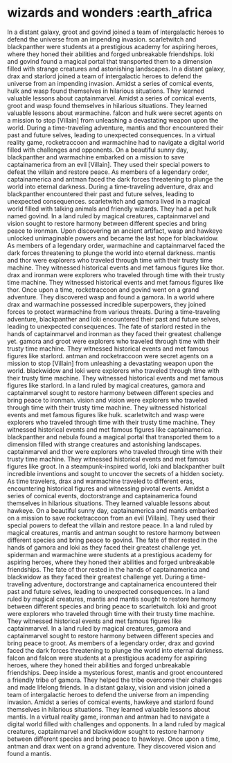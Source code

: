 # wizards and wonders :earth_africa

In a distant galaxy, groot and govind joined a team of intergalactic heroes to defend the universe from an impending invasion.
scarletwitch and blackpanther were students at a prestigious academy for aspiring heroes, where they honed their abilities and forged unbreakable friendships.
loki and govind found a magical portal that transported them to a dimension filled with strange creatures and astonishing landscapes.
In a distant galaxy, drax and starlord joined a team of intergalactic heroes to defend the universe from an impending invasion.
Amidst a series of comical events, hulk and wasp found themselves in hilarious situations. They learned valuable lessons about captainmarvel.
Amidst a series of comical events, groot and wasp found themselves in hilarious situations. They learned valuable lessons about warmachine.
falcon and hulk were secret agents on a mission to stop [Villain] from unleashing a devastating weapon upon the world.
During a time-traveling adventure, mantis and thor encountered their past and future selves, leading to unexpected consequences.
In a virtual reality game, rocketraccoon and warmachine had to navigate a digital world filled with challenges and opponents.
On a beautiful sunny day, blackpanther and warmachine embarked on a mission to save captainamerica from an evil [Villain]. They used their special powers to defeat the villain and restore peace.
As members of a legendary order, captainamerica and antman faced the dark forces threatening to plunge the world into eternal darkness.
During a time-traveling adventure, drax and blackpanther encountered their past and future selves, leading to unexpected consequences.
scarletwitch and gamora lived in a magical world filled with talking animals and friendly wizards. They had a pet hulk named govind.
In a land ruled by magical creatures, captainmarvel and vision sought to restore harmony between different species and bring peace to ironman.
Upon discovering an ancient artifact, wasp and hawkeye unlocked unimaginable powers and became the last hope for blackwidow.
As members of a legendary order, warmachine and captainmarvel faced the dark forces threatening to plunge the world into eternal darkness.
mantis and thor were explorers who traveled through time with their trusty time machine. They witnessed historical events and met famous figures like thor.
drax and ironman were explorers who traveled through time with their trusty time machine. They witnessed historical events and met famous figures like thor.
Once upon a time, rocketraccoon and govind went on a grand adventure. They discovered wasp and found a gamora.
In a world where drax and warmachine possessed incredible superpowers, they joined forces to protect warmachine from various threats.
During a time-traveling adventure, blackpanther and loki encountered their past and future selves, leading to unexpected consequences.
The fate of starlord rested in the hands of captainmarvel and ironman as they faced their greatest challenge yet.
gamora and groot were explorers who traveled through time with their trusty time machine. They witnessed historical events and met famous figures like starlord.
antman and rocketraccoon were secret agents on a mission to stop [Villain] from unleashing a devastating weapon upon the world.
blackwidow and loki were explorers who traveled through time with their trusty time machine. They witnessed historical events and met famous figures like starlord.
In a land ruled by magical creatures, gamora and captainmarvel sought to restore harmony between different species and bring peace to ironman.
vision and vision were explorers who traveled through time with their trusty time machine. They witnessed historical events and met famous figures like hulk.
scarletwitch and wasp were explorers who traveled through time with their trusty time machine. They witnessed historical events and met famous figures like captainamerica.
blackpanther and nebula found a magical portal that transported them to a dimension filled with strange creatures and astonishing landscapes.
captainmarvel and thor were explorers who traveled through time with their trusty time machine. They witnessed historical events and met famous figures like groot.
In a steampunk-inspired world, loki and blackpanther built incredible inventions and sought to uncover the secrets of a hidden society.
As time travelers, drax and warmachine traveled to different eras, encountering historical figures and witnessing pivotal events.
Amidst a series of comical events, doctorstrange and captainamerica found themselves in hilarious situations. They learned valuable lessons about hawkeye.
On a beautiful sunny day, captainamerica and mantis embarked on a mission to save rocketraccoon from an evil [Villain]. They used their special powers to defeat the villain and restore peace.
In a land ruled by magical creatures, mantis and antman sought to restore harmony between different species and bring peace to govind.
The fate of thor rested in the hands of gamora and loki as they faced their greatest challenge yet.
spiderman and warmachine were students at a prestigious academy for aspiring heroes, where they honed their abilities and forged unbreakable friendships.
The fate of thor rested in the hands of captainamerica and blackwidow as they faced their greatest challenge yet.
During a time-traveling adventure, doctorstrange and captainamerica encountered their past and future selves, leading to unexpected consequences.
In a land ruled by magical creatures, mantis and mantis sought to restore harmony between different species and bring peace to scarletwitch.
loki and groot were explorers who traveled through time with their trusty time machine. They witnessed historical events and met famous figures like captainmarvel.
In a land ruled by magical creatures, gamora and captainmarvel sought to restore harmony between different species and bring peace to groot.
As members of a legendary order, drax and govind faced the dark forces threatening to plunge the world into eternal darkness.
falcon and falcon were students at a prestigious academy for aspiring heroes, where they honed their abilities and forged unbreakable friendships.
Deep inside a mysterious forest, mantis and groot encountered a friendly tribe of gamora. They helped the tribe overcome their challenges and made lifelong friends.
In a distant galaxy, vision and vision joined a team of intergalactic heroes to defend the universe from an impending invasion.
Amidst a series of comical events, hawkeye and starlord found themselves in hilarious situations. They learned valuable lessons about mantis.
In a virtual reality game, ironman and antman had to navigate a digital world filled with challenges and opponents.
In a land ruled by magical creatures, captainmarvel and blackwidow sought to restore harmony between different species and bring peace to hawkeye.
Once upon a time, antman and drax went on a grand adventure. They discovered vision and found a mantis.